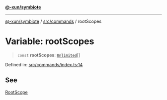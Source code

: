 [**@-xun/symbiote**](../../../README.md)

***

[@-xun/symbiote](../../../README.md) / [src/commands](../README.md) / rootScopes

# Variable: rootScopes

> `const` **rootScopes**: [`Unlimited`](../../configure/enumerations/UnlimitedGlobalScope.md#unlimited)[]

Defined in: [src/commands/index.ts:14](https://github.com/Xunnamius/symbiote/blob/0a3ecc9e8bdf9588a85b031431b4261e563bc762/src/commands/index.ts#L14)

## See

[RootScope](../../configure/enumerations/UnlimitedGlobalScope.md)
